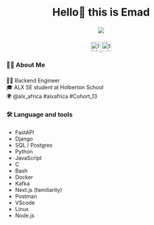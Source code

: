 <h1 align="center">Hello👋 this is Emad</h1>

###

<div align="center">
  <img src="https://visitor-badge.laobi.icu/badge?page_id=EmadAnwer.EmadAnwer&left_color=forestgreen&right_color=yellow"  />
</div>

###

<div align="center">
  <a href="https://www.linkedin.com/in/emadanwer/" target="_blank">
    <img src="https://img.shields.io/static/v1?message=LinkedIn&logo=linkedin&label=&color=0077B5&logoColor=white&labelColor=&style=for-the-badge" height="25" alt="linkedin logo"  />
  </a>
  <a href="https://twitter.com/EmadAnwer_" target="_blank">
    <img src="https://img.shields.io/static/v1?message=Twitter&logo=twitter&label=&color=1DA1F2&logoColor=white&labelColor=&style=for-the-badge" height="25" alt="twitter logo"  />
  </a>
</div>

###

<h3 align="left">👩‍💻  About Me</h3>

###

<p align="left">👨‍💻 Backend Engineer <br>🎓 ALX SE student at Holberton School<br>🌍 @alx_africa #alxafrica #Cohort_13</p>

###

<h3 align="left">🛠 Language and tools</h3>

###
- FastAPI
- Django
- SQL / Postgres
- Python
- JavaScript
- C
- Bash
- Docker
- Kafka
- Next.js (familiarity)
- Postman
- VScode
- Linux
- Node.js

<br clear="both">


